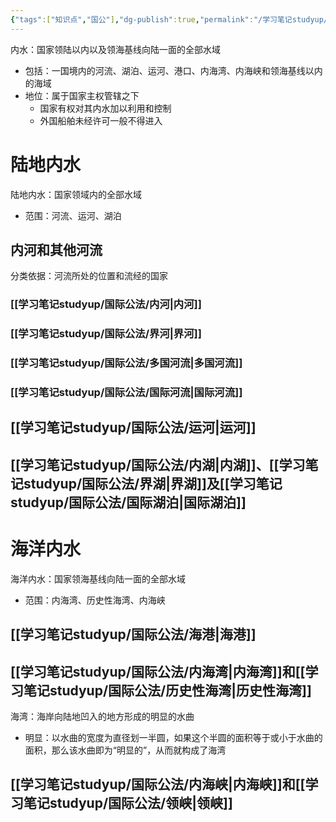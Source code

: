 ```yaml
---
{"tags":["知识点","国公"],"dg-publish":true,"permalink":"/学习笔记studyup/国际公法/内水/","dgPassFrontmatter":true,"created":"2024-11-08T15:15:16.863+08:00","updated":"2024-11-12T11:01:58.899+08:00"}
---
```


内水：国家领陆以内以及领海基线向陆一面的全部水域
- 包括：一国境内的河流、湖泊、运河、港口、内海湾、内海峡和领海基线以内的海域
- 地位：属于国家主权管辖之下
	- 国家有权对其内水加以利用和控制
	- 外国船舶未经许可一般不得进入
# 陆地内水
陆地内水：国家领域内的全部水域
- 范围：河流、运河、湖泊
## 内河和其他河流
分类依据：河流所处的位置和流经的国家
### [[学习笔记studyup/国际公法/内河\|内河]]
### [[学习笔记studyup/国际公法/界河\|界河]]
### [[学习笔记studyup/国际公法/多国河流\|多国河流]]
### [[学习笔记studyup/国际公法/国际河流\|国际河流]]
## [[学习笔记studyup/国际公法/运河\|运河]]
## [[学习笔记studyup/国际公法/内湖\|内湖]]、[[学习笔记studyup/国际公法/界湖\|界湖]]及[[学习笔记studyup/国际公法/国际湖泊\|国际湖泊]]
# 海洋内水
海洋内水：国家领海基线向陆一面的全部水域
- 范围：内海湾、历史性海湾、内海峡
## [[学习笔记studyup/国际公法/海港\|海港]]
## [[学习笔记studyup/国际公法/内海湾\|内海湾]]和[[学习笔记studyup/国际公法/历史性海湾\|历史性海湾]]
海湾：海岸向陆地凹入的地方形成的明显的水曲
- 明显：以水曲的宽度为直径划一半圆，如果这个半圆的面积等于或小于水曲的面积，那么该水曲即为“明显的”，从而就构成了海湾
## [[学习笔记studyup/国际公法/内海峡\|内海峡]]和[[学习笔记studyup/国际公法/领峡\|领峡]]